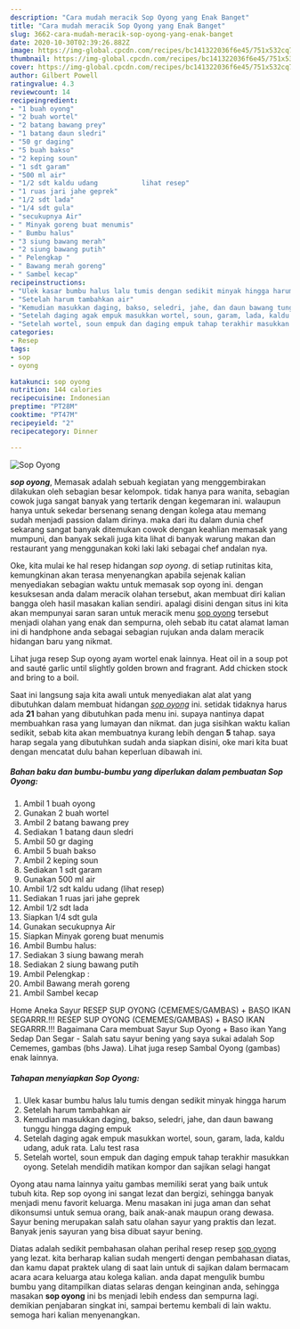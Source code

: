 ```yaml
---
description: "Cara mudah meracik Sop Oyong yang Enak Banget"
title: "Cara mudah meracik Sop Oyong yang Enak Banget"
slug: 3662-cara-mudah-meracik-sop-oyong-yang-enak-banget
date: 2020-10-30T02:39:26.882Z
image: https://img-global.cpcdn.com/recipes/bc141322036f6e45/751x532cq70/sop-oyong-foto-resep-utama.jpg
thumbnail: https://img-global.cpcdn.com/recipes/bc141322036f6e45/751x532cq70/sop-oyong-foto-resep-utama.jpg
cover: https://img-global.cpcdn.com/recipes/bc141322036f6e45/751x532cq70/sop-oyong-foto-resep-utama.jpg
author: Gilbert Powell
ratingvalue: 4.3
reviewcount: 14
recipeingredient:
- "1 buah oyong"
- "2 buah wortel"
- "2 batang bawang prey"
- "1 batang daun sledri"
- "50 gr daging"
- "5 buah bakso"
- "2 keping soun"
- "1 sdt garam"
- "500 ml air"
- "1/2 sdt kaldu udang           lihat resep"
- "1 ruas jari jahe geprek"
- "1/2 sdt lada"
- "1/4 sdt gula"
- "secukupnya Air"
- " Minyak goreng buat menumis"
- " Bumbu halus"
- "3 siung bawang merah"
- "2 siung bawang putih"
- " Pelengkap "
- " Bawang merah goreng"
- " Sambel kecap"
recipeinstructions:
- "Ulek kasar bumbu halus lalu tumis dengan sedikit minyak hingga harum"
- "Setelah harum tambahkan air"
- "Kemudian masukkan daging, bakso, seledri, jahe, dan daun bawang tunggu hingga daging empuk"
- "Setelah daging agak empuk masukkan wortel, soun, garam, lada, kaldu udang, aduk rata. Lalu test rasa"
- "Setelah wortel, soun empuk dan daging empuk tahap terakhir masukkan oyong. Setelah mendidih matikan kompor dan sajikan selagi hangat"
categories:
- Resep
tags:
- sop
- oyong

katakunci: sop oyong 
nutrition: 144 calories
recipecuisine: Indonesian
preptime: "PT28M"
cooktime: "PT47M"
recipeyield: "2"
recipecategory: Dinner

---
```



![Sop Oyong](https://img-global.cpcdn.com/recipes/bc141322036f6e45/751x532cq70/sop-oyong-foto-resep-utama.jpg)

<b><i>sop oyong</i></b>, Memasak adalah sebuah kegiatan yang menggembirakan dilakukan oleh sebagian besar kelompok. tidak hanya para wanita, sebagian cowok juga sangat banyak yang tertarik dengan kegemaran ini. walaupun hanya untuk sekedar bersenang senang dengan kolega atau memang sudah menjadi passion dalam dirinya. maka dari itu dalam dunia chef sekarang sangat banyak ditemukan cowok dengan keahlian memasak yang mumpuni, dan banyak sekali juga kita lihat di banyak warung makan dan restaurant yang menggunakan koki laki laki sebagai chef andalan nya.

Oke, kita mulai ke hal resep hidangan <i>sop oyong</i>. di setiap rutinitas kita, kemungkinan akan terasa menyenangkan apabila sejenak kalian menyediakan sebagian waktu untuk memasak sop oyong ini. dengan kesuksesan anda dalam meracik olahan tersebut, akan membuat diri kalian bangga oleh hasil masakan kalian sendiri. apalagi disini dengan situs ini kita akan mempunyai saran saran untuk meracik menu <u>sop oyong</u> tersebut menjadi olahan yang enak dan sempurna, oleh sebab itu catat alamat laman ini di handphone anda sebagai sebagian rujukan anda dalam meracik hidangan baru yang nikmat.

Lihat juga resep Sup oyong ayam wortel enak lainnya. Heat oil in a soup pot and sauté garlic until slightly golden brown and fragrant. Add chicken stock and bring to a boil.


Saat ini langsung saja kita awali untuk menyediakan alat alat yang dibutuhkan dalam membuat hidangan <u><i>sop oyong</i></u> ini. setidak tidaknya harus ada <b>21</b> bahan yang dibutuhkan pada menu ini. supaya nantinya dapat membuahkan rasa yang lumayan dan nikmat. dan juga sisihkan waktu kalian sedikit, sebab kita akan membuatnya kurang lebih dengan <b>5</b> tahap. saya harap segala yang dibutuhkan sudah anda siapkan disini, oke mari kita buat dengan mencatat dulu bahan keperluan dibawah ini.

<!--inarticleads1-->

##### Bahan baku dan bumbu-bumbu yang diperlukan dalam pembuatan Sop Oyong:

1. Ambil 1 buah oyong
1. Gunakan 2 buah wortel
1. Ambil 2 batang bawang prey
1. Sediakan 1 batang daun sledri
1. Ambil 50 gr daging
1. Ambil 5 buah bakso
1. Ambil 2 keping soun
1. Sediakan 1 sdt garam
1. Gunakan 500 ml air
1. Ambil 1/2 sdt kaldu udang           (lihat resep)
1. Sediakan 1 ruas jari jahe geprek
1. Ambil 1/2 sdt lada
1. Siapkan 1/4 sdt gula
1. Gunakan secukupnya Air
1. Siapkan  Minyak goreng buat menumis
1. Ambil  Bumbu halus:
1. Sediakan 3 siung bawang merah
1. Sediakan 2 siung bawang putih
1. Ambil  Pelengkap :
1. Ambil  Bawang merah goreng
1. Ambil  Sambel kecap


Home Aneka Sayur RESEP SUP OYONG (CEMEMES/GAMBAS) + BASO IKAN SEGARRR.!!! RESEP SUP OYONG (CEMEMES/GAMBAS) + BASO IKAN SEGARRR.!!! Bagaimana Cara membuat Sayur Sup Oyong + Baso ikan Yang Sedap Dan Segar - Salah satu sayur bening yang saya sukai adalah Sop Cememes, gambas (bhs Jawa). Lihat juga resep Sambal Oyong (gambas) enak lainnya. 

<!--inarticleads2-->

##### Tahapan menyiapkan Sop Oyong:

1. Ulek kasar bumbu halus lalu tumis dengan sedikit minyak hingga harum
1. Setelah harum tambahkan air
1. Kemudian masukkan daging, bakso, seledri, jahe, dan daun bawang tunggu hingga daging empuk
1. Setelah daging agak empuk masukkan wortel, soun, garam, lada, kaldu udang, aduk rata. Lalu test rasa
1. Setelah wortel, soun empuk dan daging empuk tahap terakhir masukkan oyong. Setelah mendidih matikan kompor dan sajikan selagi hangat


Oyong atau nama lainnya yaitu gambas memiliki serat yang baik untuk tubuh kita. Rep sop oyong ini sangat lezat dan bergizi, sehingga banyak menjadi menu favorit keluarga. Menu masakan ini juga aman dan sehat dikonsumsi untuk semua orang, baik anak-anak maupun orang dewasa. Sayur bening merupakan salah satu olahan sayur yang praktis dan lezat. Banyak jenis sayuran yang bisa dibuat sayur bening. 

Diatas adalah sedikit pembahasan olahan perihal resep resep <u>sop oyong</u> yang lezat. kita berharap kalian sudah mengerti dengan pembahasan diatas, dan kamu dapat praktek ulang di saat lain untuk di sajikan dalam bermacam acara acara keluarga atau kolega kalian. anda dapat mengulik bumbu bumbu yang ditampilkan diatas selaras dengan keinginan anda, sehingga masakan <b>sop oyong</b> ini bs menjadi lebih endess dan sempurna lagi. demikian penjabaran singkat ini, sampai bertemu kembali di lain waktu. semoga hari kalian menyenangkan.

